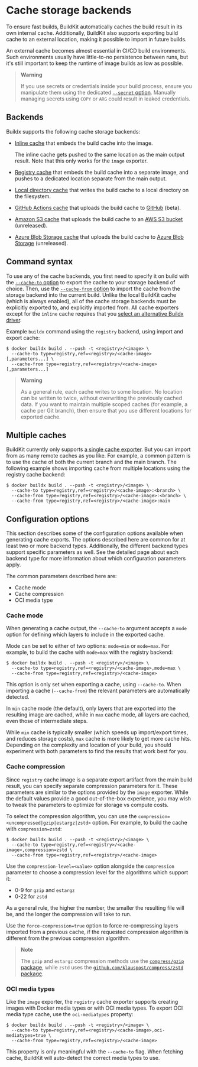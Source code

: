 # Cache storage backends

To ensure fast builds, BuildKit automatically caches the build result in its own
internal cache. Additionally, BuildKit also supports exporting build cache to an
external location, making it possible to import in future builds.

An external cache becomes almost essential in CI/CD build environments. Such
environments usually have little-to-no persistence between runs, but it's still
important to keep the runtime of image builds as low as possible.

> **Warning**
>
> If you use secrets or credentials inside your build process, ensure you
> manipulate them using the dedicated
> [`--secret` option](https://docs.docker.com/engine/reference/commandline/buildx_build/#secret).
> Manually managing secrets using `COPY` or `ARG` could result in leaked
> credentials.

## Backends

Buildx supports the following cache storage backends:

- [Inline cache](./inline.md) that embeds the build cache into the image.

  The inline cache gets pushed to the same location as the main output result.
  Note that this only works for the `image` exporter.

- [Registry cache](./registry.md) that embeds the build cache into a separate
  image, and pushes to a dedicated location separate from the main output.

- [Local directory cache](./local.md) that writes the build cache to a local
  directory on the filesystem.

- [GitHub Actions cache](./gha.md) that uploads the build cache to
  [GitHub](https://docs.github.com/en/rest/actions/cache) (beta).

- [Amazon S3 cache](./s3.md) that uploads the build cache to an
  [AWS S3 bucket](https://aws.amazon.com/s3/) (unreleased).

- [Azure Blob Storage cache](./azblob.md) that uploads the build cache to
  [Azure Blob Storage](https://azure.microsoft.com/en-us/services/storage/blobs/)
  (unreleased).

## Command syntax

To use any of the cache backends, you first need to specify it on build with the
[`--cache-to` option](https://docs.docker.com/engine/reference/commandline/buildx_build/#cache-to) to export the cache to your storage backend of choice. Then,
use the [`--cache-from` option](https://docs.docker.com/engine/reference/commandline/buildx_build/#cache-from) to import the cache from the storage backend into
the current build. Unlike the local BuildKit cache (which is always enabled),
all of the cache storage backends must be explicitly exported to, and explicitly
imported from. All cache exporters except for the `inline` cache requires that
you [select an alternative Buildx driver](../drivers/index.md).

Example `buildx` command using the `registry` backend, using import and export
cache:

```console
$ docker buildx build . --push -t <registry>/<image> \
  --cache-to type=registry,ref=<registry>/<cache-image>[,parameters...] \
  --cache-from type=registry,ref=<registry>/<cache-image>[,parameters...]
```

> **Warning**
>
> As a general rule, each cache writes to some location. No location can be
> written to twice, without overwriting the previously cached data. If you want
> to maintain multiple scoped caches (for example, a cache per Git branch), then
> ensure that you use different locations for exported cache.

## Multiple caches

BuildKit currently only supports
[a single cache exporter](https://github.com/moby/buildkit/pull/3024). But you
can import from as many remote caches as you like. For example, a common pattern
is to use the cache of both the current branch and the main branch. The
following example shows importing cache from multiple locations using the
registry cache backend:

```console
$ docker buildx build . --push -t <registry>/<image> \
  --cache-to type=registry,ref=<registry>/<cache-image>:<branch> \
  --cache-from type=registry,ref=<registry>/<cache-image>:<branch> \
  --cache-from type=registry,ref=<registry>/<cache-image>:main
```

## Configuration options

<!-- FIXME: link to image exporter guide when it's written -->

This section describes some of the configuration options available when
generating cache exports. The options described here are common for at least two
or more backend types. Additionally, the different backend types support
specific parameters as well. See the detailed page about each backend type for
more information about which configuration parameters apply.

The common parameters described here are:

- Cache mode
- Cache compression
- OCI media type

### Cache mode

When generating a cache output, the `--cache-to` argument accepts a `mode`
option for defining which layers to include in the exported cache.

Mode can be set to either of two options: `mode=min` or `mode=max`. For example,
to build the cache with `mode=max` with the registry backend:

```console
$ docker buildx build . --push -t <registry>/<image> \
  --cache-to type=registry,ref=<registry>/<cache-image>,mode=max \
  --cache-from type=registry,ref=<registry>/<cache-image>
```

This option is only set when exporting a cache, using `--cache-to`. When
importing a cache (`--cache-from`) the relevant parameters are automatically
detected.

In `min` cache mode (the default), only layers that are exported into the
resulting image are cached, while in `max` cache mode, all layers are cached,
even those of intermediate steps.

While `min` cache is typically smaller (which speeds up import/export times, and
reduces storage costs), `max` cache is more likely to get more cache hits.
Depending on the complexity and location of your build, you should experiment
with both parameters to find the results that work best for you.

### Cache compression

Since `registry` cache image is a separate export artifact from the main build
result, you can specify separate compression parameters for it. These parameters
are similar to the options provided by the `image` exporter. While the default
values provide a good out-of-the-box experience, you may wish to tweak the
parameters to optimize for storage vs compute costs.

To select the compression algorithm, you can use the
`compression=<uncompressed|gzip|estargz|zstd>` option. For example, to build the
cache with `compression=zstd`:

```console
$ docker buildx build . --push -t <registry>/<image> \
  --cache-to type=registry,ref=<registry>/<cache-image>,compression=zstd \
  --cache-from type=registry,ref=<registry>/<cache-image>
```

Use the `compression-level=<value>` option alongside the `compression` parameter
to choose a compression level for the algorithms which support it:

- 0-9 for `gzip` and `estargz`
- 0-22 for `zstd`

As a general rule, the higher the number, the smaller the resulting file will
be, and the longer the compression will take to run.

Use the `force-compression=true` option to force re-compressing layers imported
from a previous cache, if the requested compression algorithm is different from
the previous compression algorithm.

> **Note**
>
> The `gzip` and `estargz` compression methods use the
> [`compress/gzip` package](https://pkg.go.dev/compress/gzip), while `zstd` uses
> the
> [`github.com/klauspost/compress/zstd` package](https://github.com/klauspost/compress/tree/master/zstd).

### OCI media types

Like the `image` exporter, the `registry` cache exporter supports creating
images with Docker media types or with OCI media types. To export OCI media type
cache, use the `oci-mediatypes` property:

```console
$ docker buildx build . --push -t <registry>/<image> \
  --cache-to type=registry,ref=<registry>/<cache-image>,oci-mediatypes=true \
  --cache-from type=registry,ref=<registry>/<cache-image>
```

This property is only meaningful with the `--cache-to` flag. When fetching
cache, BuildKit will auto-detect the correct media types to use.
